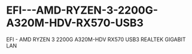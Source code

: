 # EFI---AMD-RYZEN-3-2200G-A320M-HDV-RX570-USB3
EFI - AMD RYZEN 3 2200G A320M-HDV RX570 USB3 REALTEK GIGABIT LAN
